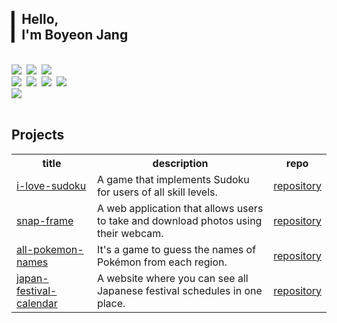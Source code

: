 <h2> ▎Hello,<br>▎I'm Boyeon Jang</h2>

<br/>

<div>
  <img src="https://img.shields.io/badge/JavaScript-F7DF1E?style=for-the-badge&logo=JavaScript&logoColor=black" />&nbsp
  <img src="https://img.shields.io/badge/TypeScript-3178C6?style=for-the-badge&logo=TypeScript&logoColor=white" />&nbsp
  <img src="https://img.shields.io/badge/TailwindCSS-06B6D4?style=for-the-badge&logo=TailwindCSS&logoColor=white" /><br>
  <img src="https://img.shields.io/badge/React-20232A?style=for-the-badge&logo=React&logoColor=61DAFB" />&nbsp
  <img src="https://img.shields.io/badge/Vue.js-4FC08D?style=for-the-badge&logo=Vue.js&logoColor=white" />&nbsp
  <img src="https://img.shields.io/badge/Next.js-000000?style=for-the-badge&logo=Next.js&logoColor=white" />&nbsp
  <img src="https://img.shields.io/badge/Nuxt.js-00DC82?style=for-the-badge&logo=Nuxt.js&logoColor=white" /><br>
  <img src="https://img.shields.io/badge/Python-3776AB?style=for-the-badge&logo=Python&logoColor=white" />
</div>

<br/>

## Projects

<table>
  <tr>
    <th scope="col">title</td>
    <th scope="col">description</td>
    <th scope="col">repo</td>
  </tr>
  <tr>
    <td><a href="https://i-love-sudoku.vercel.app/" target="_blank">i-love-sudoku</a></td>
    <td>A game that implements Sudoku for users of all skill levels.</td>
    <td><a href="https://github.com/boyeoon/i-love-sudoku" target="_blank">repository</a></td>
  </tr>
  <tr>
    <td><a href="https://snap-frame.vercel.app/" target="_blank">snap-frame</a></td>
    <td>A web application that allows users to take and download photos using their webcam.</td>
    <td><a href="https://github.com/boyeoon/snap-frame" target="_blank">repository</a></td>
  </tr>
  <tr>
    <td><a href="https://allpokemonnames.vercel.app/" target="_blank">all-pokemon-names</a></td>
    <td>It's a game to guess the names of Pokémon from each region.</td>
    <td><a href="https://github.com/boyeoon/all-pokemon-names" target="_blank">repository</a></td>
  </tr>
  <tr>
    <td><a href="https://jfestcal.vercel.app/" target="_blank">japan-festival-calendar</a></td>
    <td>A website where you can see all Japanese festival schedules in one place.</td>
    <td><a href="https://github.com/boyeoon/japan-festival-calendar" target="_blank">repository</a></td>
  </tr>
</table>

<br/>

<!--
## Github Stats
<table>
  <tr>
    <td valign="top" width="50%">
      <img src="https://github-readme-stats.vercel.app/api?username=boyeoon&hide=issues&show_icons=true&theme=vue-dark" align="left" style="width: 100%" />
    </td>
    <td valign="top" width="50%">
      <img src="https://github-readme-stats.vercel.app/api/top-langs/?username=boyeoon&layout=compact&theme=vue-dark" align="left" style="width: 100%" />
    </td>
  </tr>
</table>
-->

<!--
**BoYeonJang/BoYeonJang** is a ✨ _special_ ✨ repository because its `README.md` (this file) appears on your GitHub profile.

Here are some ideas to get you started:

- 🔭 I’m currently working on ...
- 🌱 I’m currently learning ...
- 👯 I’m looking to collaborate on ...
- 🤔 I’m looking for help with ...
- 💬 Ask me about ...
- 📫 How to reach me: ...
- 😄 Pronouns: ...
- ⚡ Fun fact: ...
-->
